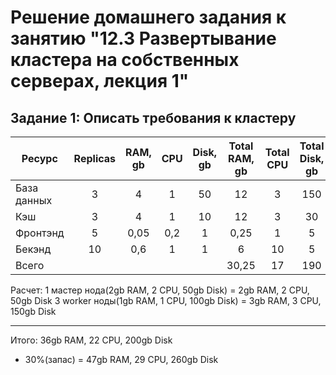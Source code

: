 # Решение домашнего задания к занятию "12.3 Развертывание кластера на собственных серверах, лекция 1"

## Задание 1: Описать требования к кластеру

| Ресурс      | Replicas | RAM, gb | CPU  | Disk, gb | Total RAM, gb |   Total CPU    | Total Disk, gb |
| ----------- |:--------:|:-------:|:----:|:--------:|:-------------:|:--------------:|:--------------:|
| База данных |    3     |    4    | 1    |    50    |      12       |       3        |      150       |
| Кэш         |    3     |    4    | 1    |    10    |      12       |       3        |       30       |
| Фронтэнд    |    5     |  0,05   | 0,2  |    1     |     0,25      |       1        |       5        |
| Бекэнд      |    10    |   0,6   | 1    |    1     |       6       |       10       |       5        |
| Всего       |          |         |      |          |     30,25     |       17       |      190       |

Расчет:
1 мастер нода(2gb RAM, 2 CPU, 50gb Disk) = 2gb RAM, 2 CPU, 50gb Disk
3 worker ноды(1gb RAM, 1 CPU, 100gb Disk) = 3gb RAM, 3 CPU, 150gb Disk
____
Итого:
36gb RAM, 22 CPU, 200gb Disk
+ 30%(запас)
= 47gb RAM, 29 CPU, 260gb Disk
